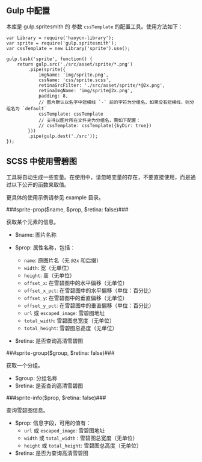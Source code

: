 ## Gulp 中配置 ##

本库是 gulp.spritesmith 的 参数 `cssTemplate` 的配置工具。使用方法如下：

	var Library = require('haoycn-library');
	var sprite = require('gulp.spritesmith');
	var cssTemplate = new Library('sprite').use();

	gulp.task('sprite', function() {
		return gulp.src('./src/asset/sprite/*.png')
			.pipe(sprite({
				imgName: 'img/sprite.png',
				cssName: 'css/sprite.scss',
				retinaSrcFilter: './src/asset/sprite/*@2x.png',
				retinaImgName: 'img/sprite@2x.png',
				padding: 8,
				// 图片默认以名字中短横线 `-` 前的字符为分组名，如果没有短横线，则分组名为 `default`
				cssTemplate: cssTemplate
				// 支持以图片所在文件夹为分组名，需如下配置：
				// cssTemplate: cssTemplate({byDir: true})
			}))
			.pipe(gulp.dest('./src'));
	});

## SCSS 中使用雪碧图 ##

工具将自动生成一些变量。在使用中，请忽略变量的存在，不要直接使用，而是通过以下公开的函数来取值。

更具体的使用示例请参见 example 目录。

###sprite-prop($name, $prop, $retina: false)###

获取某个元素的信息。

 - $name: 图片名称
 - $prop: 属性名称，包括：
	 - `name`: 原图片名（无 `@2x` 和后缀）
	 - `width`: 宽（无单位）
	 - `height`: 高（无单位）
	 - `offset_x`: 在雪碧图中的水平偏移（无单位）
	 - `offset_x_pct`: 在雪碧图中的水平偏移（单位：百分比）
	 - `offset_y`: 在雪碧图中的垂直偏移（无单位）
	 - `offset_y_pct`: 在雪碧图中的垂直偏移（单位：百分比）
	 - `url` 或 `escaped_image`: 雪碧图地址
	 - `total_width`: 雪碧图总宽度（无单位）
	 - `total_height`: 雪碧图总高度（无单位）

 - $retina: 是否查询高清雪碧图


###sprite-group($group, $retina: false)###

获取一个分组。

 - $group: 分组名称
 - $retina: 是否查询高清雪碧图


###sprite-info($prop, $retina: false)###

查询雪碧图信息。

 - $prop: 信息字段，可用的值有：
	 - `url` 或 `escaped_image`: 雪碧图地址
	 - `width` 或 `total_width` : 雪碧图总宽度（无单位）
	 - `height` 或 `total_height`: 雪碧图总高度（无单位）
 - $retina: 是否为查询高清雪碧图